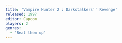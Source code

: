 ```yaml
---
title: 'Vampire Hunter 2 : Darkstalkers'' Revenge'
released: 1997
editor: Capcom
players: 2
genres:
  - 'Beat them up'
---
```

